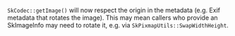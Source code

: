 `SkCodec::getImage()` will now respect the origin in the metadata (e.g. Exif metadata that
rotates the image). This may mean callers who provide an SkImageInfo may need to rotate it,
e.g. via `SkPixmapUtils::SwapWidthHeight`.